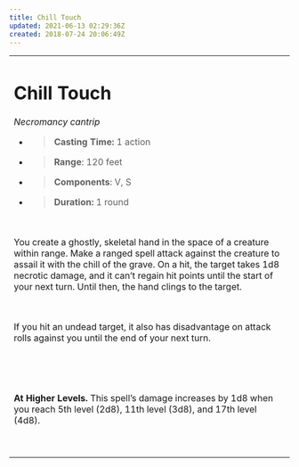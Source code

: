 ```yaml
---
title: Chill Touch
updated: 2021-06-13 02:29:36Z
created: 2018-07-24 20:06:49Z
---
```


<table><tbody><tr class="odd"><td><h1 id="chill-touch"><strong>Chill Touch</strong></h1><p><em>Necromancy cantrip</em></p><ul><li><blockquote><p><strong>Casting Time:</strong> 1 action</p></blockquote></li><li><blockquote><p><strong>Range</strong>: 120 feet</p></blockquote></li><li><blockquote><p><strong>Components</strong>: V, S</p></blockquote></li><li><blockquote><p><strong>Duration:</strong> 1 round</p></blockquote></li></ul><p> </p><p>You create a ghostly, skeletal hand in the space of a creature within range. Make a ranged spell attack against the creature to assail it with the chill of the grave. On a hit, the target takes 1d8 necrotic damage, and it can’t regain hit points until the start of your next turn. Until then, the hand clings to the target.</p><p> </p><p>If you hit an undead target, it also has disadvantage on attack rolls against you until the end of your next turn.</p><p> </p><p> </p><p><strong>At Higher Levels.</strong> This spell’s damage increases by 1d8 when you reach 5th level (2d8), 11th level (3d8), and 17th level (4d8).</p><p> </p></td></tr></tbody></table>